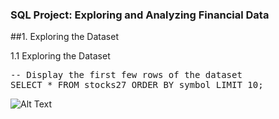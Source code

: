 ### SQL Project: Exploring and Analyzing Financial Data
##1. Exploring the Dataset


1.1 Exploring the Dataset

<pre>
-- Display the first few rows of the dataset
SELECT * FROM stocks27 ORDER BY symbol LIMIT 10;
</pre>

![Alt Text]([URL](https://freeimage.host/i/Jzm8RkJ)https://freeimage.host/i/Jzm8RkJ)
